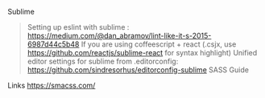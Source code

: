 Sublime

> Setting up eslint with sublime : https://medium.com/@dan_abramov/lint-like-it-s-2015-6987d44c5b48
> If you are using coffeescript + react (.csjx, use https://github.com/reactjs/sublime-react for syntax highlight)
> Unified editor settings for sublime from .editorconfig: https://github.com/sindresorhus/editorconfig-sublime
> SASS Guide

Links
<https://smacss.com/>

